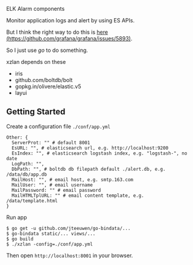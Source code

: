 ELK Alarm components

Monitor application logs and alert by using ES APIs.

But I think the right way to do this is [here (https://github.com/grafana/grafana/issues/5893)](https://github.com/grafana/grafana/issues/5893).

So I just use *go* to do something.

xzlan depends on these

* iris
* github.com/boltdb/bolt
* gopkg.in/olivere/elastic.v5
* layui

## Getting Started

Create a configuration file `./conf/app.yml`

```
Other: {
  ServerProt: "" # default 8001
  EsURL: "", # elasticsearch url, e.g. http://localhost:9200
  EsIndex: "", # elasticsearch logstash index, e.g. "logstash-", no date
  LogPath: "", 
  DbPath: "", # boltdb db filepath default ./alert.db, e.g. /data/db/app.db
  MailHost: "", # email host, e.g. smtp.163.com
  MailUser: "", # email username
  MailPassword: "" # email password
  MailHTMLTplURL: "" # email content template, e.g. /data/template.html
}
```

Run app

```
$ go get -u github.com/jteeuwen/go-bindata/...
$ go-bindata static/... views/...
$ go build
$ ./xzlan -config=./conf/app.yml
```

Then open `http://localhost:8001` in your browser.
